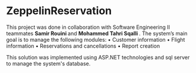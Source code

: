 # ZeppelinReservation

This project was done in collaboration with Software Engineering II teammates <b> Samir Rouini </b> and <b> Mohammed Tahri Sqalli </b>.
The system’s main goal is to manage the following modules:
    •	Customer information
    •	Flight information 
    •	Reservations and cancellations
    •	Report creation 
    
This solution was implemented using ASP.NET technologies and sql server to manage the system's database.
